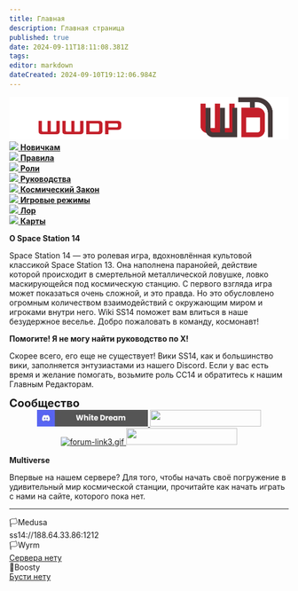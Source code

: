 ```yaml
---
title: Главная
description: Главная страница
published: true
date: 2024-09-11T18:11:08.381Z
tags: 
editor: markdown
dateCreated: 2024-09-10T19:12:06.984Z
---
```


<div class="">
        <div class="flex page-col-content xs12 lg9 xl10 order-xs1">
          <div class="contents">
            <div>
              <center>
                <img src="/main_page_icons/wwdpwikilogo228.png" class="try-cock">
              </center>
              <div class="maincontainer">
                <div class="buttoncontainer">
                  <div>
                    <a href="/beginnersguide" class="icon-link is-internal-link is-valid-page">
                      <img src="https://wiki.ss14.su/main_page_icons/forbeginners_icon.png">
                      <b>Новичкам</b>
                    </a>
                  </div>
                  <div>
                    <a href="/rules" class="icon-link is-internal-link is-valid-page">
                      <img src="https://wiki.ss14.su/main_page_icons/rule_icon.png">
                      <b>Правила</b>
                    </a>
                  </div>
                  <div>
                    <a href="/roles" class="icon-link is-internal-link is-valid-page">
                      <img src="https://wiki.ss14.su/main_page_icons/roles_icon.png">
                      <b>Роли</b>
                    </a>
                  </div>
                  <div>
                    <a href="/guides" class="icon-link is-internal-link is-valid-page">
                      <img src="https://wiki.ss14.su/main_page_icons/guides_icon.png">
                      <b>Руководства</b>
                    </a>
                  </div>
                  <div>
                    <a href="/spacelaw" class="icon-link is-internal-link is-valid-page">
                      <img src="https://wiki.ss14.su/main_page_icons/space_law_icon.png">
                      <b>Космический Закон</b>
                    </a>
                  </div>
                  <div>
                    <a href="/gamemodes" class="icon-link is-internal-link is-valid-page">
                      <img src="https://wiki.ss14.su/main_page_icons/gamemodes_icon.png">
                      <b>Игровые режимы</b>
                    </a>
                  </div>
                  <div>
                    <a href="/backstory" class="icon-link is-internal-link is-valid-page">
                      <img src="https://wiki.ss14.su/main_page_icons/nt_icon.png">
                      <b>Лор</b>
                    </a>
                  </div>
                  <div>
                    <a href="/maps" class="icon-link is-external-link">
                      <img src="https://wiki.ss14.su/main_page_icons/maps_icon.png">
                      <b>Карты</b>
                    </a>
                  </div>
                </div>
                <div class="communitycontainer">
                  <div class="communitydesc">
                    <p>
                      <strong>О Space Station 14</strong>
                    </p>
                    <p>Space Station 14 — это ролевая игра, вдохновлённая культовой классикой Space Station 13. Она наполнена паранойей, действие которой происходит в смертельной металлической ловушке, ловко маскирующейся под космическую станцию. С первого взгляда игра может показаться очень сложной, и это правда. Но это обусловлено огромным количеством взаимодействий с окружающим миром и игроками внутри него. Wiki SS14 поможет вам влиться в наше безудержное веселье. Добро пожаловать в команду, космонавт!</p>
                  </div>
                  <div class="communitydesc">
                    <p>
                      <strong>Помогите! Я не могу найти руководство по X!</strong>
                    </p>
                    <p>Скорее всего, его еще не существует! Вики SS14, как и большинство вики, заполняется энтузиастами из нашего Discord. Если у вас есть время и желание помогать, возьмите роль СС14 и обратитесь к нашим Главным Редакторам.</p>
                  </div>
                  <div class="communitydesc" style="padding-bottom: 2px; width: 100%;">
                    <p style="font-size: 20px; padding: 0px; margin: 0px;">
                      <strong>Сообщество</strong>
                    </p>
                    <center>
                      <div>
                        <a href="https://discord.gg/WR4MNKuDVA" class="community-link is-external-link">
                          <span class="icon">
                            <img src="/main_page_icons/discord_link.png" width="200" height="30" class="try-cock">
                          </span>
                        </a>
                        <a href="https://google.com" class="community-link is-external-link">
                          <span class="icon">
                            <img src="https://wiki.ss14.su/vk_link.png" width="200" height="30" class="try-cock">
                          </span>
                        </a>
                      </div>
                      <div>
                        <a rel="nofollow" href="https://forum.wwdp-ss14.ru/" class="community-link is-external-link">
                          <span class="icon">
                            <img src="https://wiki.ss14.su/forum-link3.gif" alt="forum-link3.gif" width="200" height="30" class="try-cock">
                          </span>
                        </a>
                        <a href="https://spacestationmultiverse.com/" class="community-link is-external-link">
                          <span class="icon">
                            <img src="https://wiki.ss14.su/hub-link2.gif" width="200" height="30"  class="try-cock">
                          </span>
                        </a>
                      </div>
                    </center>
                  </div>
                </div>
              </div>
              <div></div>
              <div class="multiversecont">
                <p>
                  <strong>Multiverse</strong>
                </p>
                <p>Впервые на нашем сервере? Для того, чтобы начать своё погружение в удивительный мир космической станции, прочитайте как начать играть с нами на <a href="https://google.com" class="is-external-link" style="text-decoration: none;">сайте, которого пока нет.</a>
                </p>
              </div>
              <div></div>
              <hr>
              <div class="containerextra">
                <div class="servermenu">
                  <div>🏳️Medusa</div>
                  <div>
                    <a class="is-external-link"><span id="copy">ss14://188.64.33.86:1212</span></a>
                  </div>
                </div>
              <div class="containerextra">
                <div class="servermenu">
                  <div>🏳️Wyrm</div>
                  <div>
                    <a href="https://google.com" class="is-external-link">Сервера нету</a>
                  </div>
                </div>
                <div class="servermenu">
                  <div>💎Boosty</div>
                  <div>
                    <a href="https://google.com" class="is-external-link">Бусти нету</a>
                  </div>
                </div>
              </div>